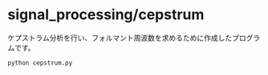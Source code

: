 # signal_processing/cepstrum

ケプストラム分析を行い、フォルマント周波数を求めるために作成したプログラムです。

```bash
python cepstrum.py
```
